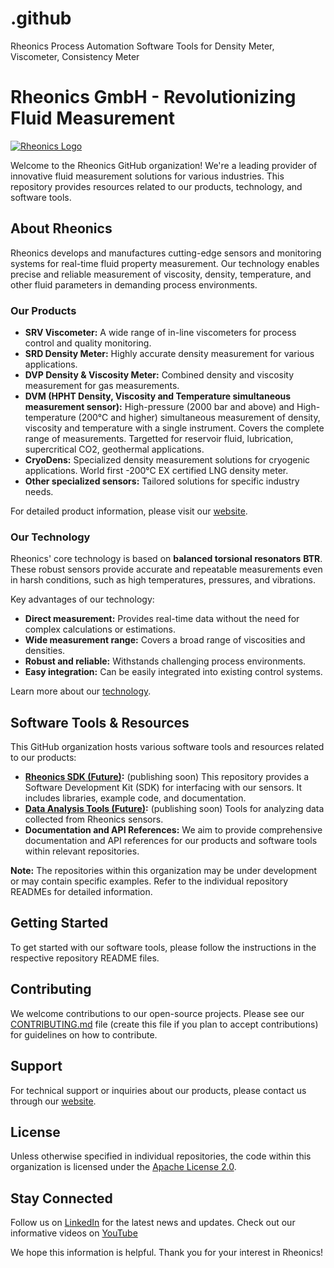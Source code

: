 # .github
Rheonics Process Automation Software Tools for Density Meter, Viscometer, Consistency Meter

# Rheonics GmbH - Revolutionizing Fluid Measurement

[![Rheonics Logo](https://cdn.rheonics.com/wp-content/uploads/2024/08/Rheonics_Logo_blue_singleline-medium-01.png)](https://www.rheonics.com/)

Welcome to the Rheonics GitHub organization! We're a leading provider of innovative fluid measurement solutions for various industries. This repository provides resources related to our products, technology, and software tools.

## About Rheonics

Rheonics develops and manufactures cutting-edge sensors and monitoring systems for real-time fluid property measurement. Our technology enables precise and reliable measurement of viscosity, density, temperature, and other fluid parameters in demanding process environments.

### Our Products

*   **SRV Viscometer:** A wide range of in-line viscometers for process control and quality monitoring.
*   **SRD Density Meter:** Highly accurate density measurement for various applications.
*   **DVP Density & Viscosity Meter:** Combined density and viscosity measurement for gas measurements.
*   **DVM (HPHT Density, Viscosity and Temperature simultaneous measurement sensor):** High-pressure (2000 bar and above) and High-temperature (200°C and higher) simultaneous measurement of density, viscosity and temperature with a single instrument. Covers the complete range of measurements. Targetted for reservoir fluid, lubrication, supercritical CO2, geothermal applications.
*   **CryoDens:** Specialized density measurement solutions for cryogenic applications. World first -200°C EX certified LNG density meter.
*   **Other specialized sensors:** Tailored solutions for specific industry needs.

For detailed product information, please visit our [website](https://www.rheonics.com/products/).

### Our Technology

Rheonics' core technology is based on **balanced torsional resonators** **BTR**. These robust sensors provide accurate and repeatable measurements even in harsh conditions, such as high temperatures, pressures, and vibrations.

Key advantages of our technology:

*   **Direct measurement:** Provides real-time data without the need for complex calculations or estimations.
*   **Wide measurement range:** Covers a broad range of viscosities and densities.
*   **Robust and reliable:** Withstands challenging process environments.
*   **Easy integration:** Can be easily integrated into existing control systems.

Learn more about our [technology](https://www.rheonics.com/technology/).

## Software Tools & Resources

This GitHub organization hosts various software tools and resources related to our products:

*   **[Rheonics SDK (Future)](https://github.com/rheonics/rheonics-sdk-sensorconnect):** (publishing soon) This repository provides a Software Development Kit (SDK) for interfacing with our sensors. It includes libraries, example code, and documentation.
*   **[Data Analysis Tools (Future)](https://github.com/rheonics/data-analysis-tools):** (publishing soon) Tools for analyzing data collected from Rheonics sensors.
*   **Documentation and API References:** We aim to provide comprehensive documentation and API references for our products and software tools within relevant repositories.

**Note:** The repositories within this organization may be under development or may contain specific examples. Refer to the individual repository READMEs for detailed information.

## Getting Started

To get started with our software tools, please follow the instructions in the respective repository README files.

## Contributing

We welcome contributions to our open-source projects. Please see our [CONTRIBUTING.md](CONTRIBUTING.md) file (create this file if you plan to accept contributions) for guidelines on how to contribute.

## Support

For technical support or inquiries about our products, please contact us through our [website](https://www.rheonics.com/contact/).

## License

Unless otherwise specified in individual repositories, the code within this organization is licensed under the [Apache License 2.0](https://www.apache.org/licenses/LICENSE-2.0).

## Stay Connected

Follow us on [LinkedIn](https://www.linkedin.com/company/rheonics/) for the latest news and updates. Check out our informative videos on [YouTube](https://www.youtube.com/@rheonics)

We hope this information is helpful. Thank you for your interest in Rheonics!
